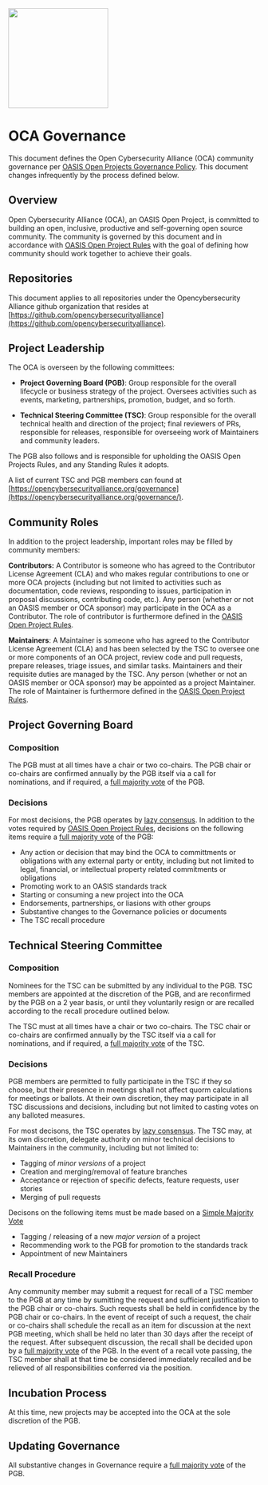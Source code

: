 <img src="OCA-1.png" width="200">


# OCA Governance

This document defines the Open Cybersecurity Alliance (OCA) community governance per [OASIS Open Projects Governance Policy](https://github.com/oasis-open-projects/documentation/blob/master/policy/project-governance.md). This document changes infrequently by the process defined below.

## Overview

Open Cybersecurity Alliance (OCA), an OASIS Open Project, is committed to building an open, inclusive, productive and self-governing open source community. The community is governed by this document and in accordance with [OASIS Open Project Rules](https://www.oasis-open.org/policies-guidelines/open-projects-process) with the goal of defining how community should work together to achieve their goals.

## Repositories

This document applies to all repositories under the Opencybersecurity Alliance github organization that resides at [https://github.com/opencybersecurityalliance](https://github.com/opencybersecurityalliance).


## Project Leadership
The OCA is overseen by the following committees:

* **Project Governing Board (PGB)**: Group responsible for the overall lifecycle or business strategy of the project. Oversees activities such as events, marketing, partnerships, promotion, budget, and so forth.

* **Technical Steering Committee (TSC)**: Group responsible for the overall technical health and direction of the project; final reviewers of PRs, responsible for releases, responsible for overseeing work of Maintainers and community leaders.

The PGB also follows and is responsible for upholding the OASIS Open Projects Rules, and any Standing Rules it adopts.

A list of current TSC and PGB members can found at [https://opencybersecurityalliance.org/governance](https://opencybersecurityalliance.org/governance/).

## Community Roles

In addition to the project leadership, important roles may be filled by community members:

**Contributors:** A Contributor is someone who has agreed to the Contributor License Agreement (CLA) and who makes regular contributions to one or more OCA projects (including but not limited to activities such as documentation, code reviews, responding to issues, participation in proposal discussions, contributing code, etc.). Any person (whether or not an OASIS member or OCA sponsor) may participate in the OCA as a Contributor. The role of contributor is furthermore defined in the [OASIS Open Project Rules](https://www.oasis-open.org/policies-guidelines/open-projects-process#participants-contributors).

**Maintainers**: A Maintainer is someone who has agreed to the Contributor License Agreement (CLA) and has been selected by the TSC to oversee one or more components of an OCA project, review code and pull requests, prepare releases, triage issues, and similar tasks. Maintainers and their requisite duties are managed by the TSC. Any person (whether or not an OASIS member or OCA sponsor) may be appointed as a project Maintainer. The role of Maintainer is furthermore defined in the [OASIS Open Project Rules](https://www.oasis-open.org/policies-guidelines/open-projects-process#chairs-maintainers-technical-steering-committees-opMaintainers).

## Project Governing Board

### Composition

The PGB must at all times have a chair or two co-chairs. The PGB chair or co-chairs are confirmed annually by the PGB itself via a call for nominations, and if required, a [full majority vote](https://www.oasis-open.org/policies-guidelines/oasis-defined-terms-2018-05-22#dFullMajority) of the PGB.

### Decisions

For most decisions, the PGB operates by [lazy consensus](https://community.apache.org/committers/lazyConsensus.html). In addition to the votes required by [OASIS Open Project Rules](https://www.oasis-open.org/policies-guidelines/open-projects-process), decisions on the following items require a [full majority vote](https://www.oasis-open.org/policies-guidelines/oasis-defined-terms-2018-05-22#dFullMajority) of the PGB:

* Any action or decision that may bind the OCA to committments or obligations with any external party or entity, including but not limited to legal, financial, or intellectual property related commitments or obligations
* Promoting work to an OASIS standards track
* Starting or consuming a new project into the OCA
* Endorsements, partnerships, or liasions with other groups
* Substantive changes to the Governance policies or documents
* The TSC recall procedure

## Technical Steering Committee

### Composition

Nominees for the TSC can be submitted by any individual to the PGB. TSC members are appointed at the discretion of the PGB, and are reconfirmed by the PGB on a 2 year basis, or until they voluntarily resign or are recalled according to the recall procedure outlined below.

The TSC must at all times have a chair or two co-chairs. The TSC chair or co-chairs are confirmed annually by the TSC itself via a call for nominations, and if required, a [full majority vote](https://www.oasis-open.org/policies-guidelines/oasis-defined-terms-2018-05-22#dFullMajority) of the TSC.

### Decisions

PGB members are permitted to fully participate in the TSC if they so choose, but their presence in meetings shall not affect quorm calculations for meetings or ballots. At their own discretion, they may participate in all TSC discussions and decisions, including but not limited to casting votes on any balloted measures.

For most decisons, the TSC operates by [lazy consensus](https://community.apache.org/committers/lazyConsensus.html). The TSC may, at its own discretion, delegate authority on minor technical decisions to Maintainers in the community, including but not limited to:
* Tagging of *minor versions* of a project
* Creation and merging/removal of feature branches
* Acceptance or rejection of specific defects, feature requests, user stories
* Merging of pull requests

Decisons on the following items must be made based on a [Simple Majority Vote](https://www.oasis-open.org/policies-guidelines/oasis-defined-terms-2018-05-22#dSimpleMajority)
* Tagging / releasing of a new *major version* of a project
* Recommending work to the PGB for promotion to the standards track
* Appointment of new Maintainers

### Recall Procedure

Any community member may submit a request for recall of a TSC member to the PGB at any time by sumitting the request and sufficient justification to the PGB chair or co-chairs. Such requests shall be held in confidence by the PGB chair or co-chairs. In the event of receipt of such a request, the chair or co-chairs shall schedule the recall as an item for discussion at the next PGB meeting, which shall be held no later than 30 days after the receipt of the request. After subsequent discussion, the recall shall be decided upon by a [full majority vote](https://www.oasis-open.org/policies-guidelines/oasis-defined-terms-2018-05-22#dFullMajority) of the PGB. In the event of a recall vote passing, the TSC member shall at that time be considered immediately recalled and be relieved of all responsibilities conferred via the position.

## Incubation Process

At this time, new projects may be accepted into the OCA at the sole discretion of the PGB.

## Updating Governance

All substantive changes in Governance require a [full majority vote](https://www.oasis-open.org/policies-guidelines/oasis-defined-terms-2018-05-22#dFullMajority) of the PGB.
